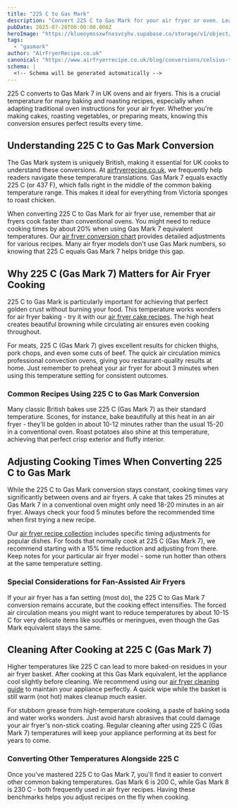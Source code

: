 ```yaml
---
title: "225 C to Gas Mark"
description: "Convert 225 C to Gas Mark for your air fryer or oven. Learn the exact Gas Mark equivalent and cooking tips for perfect results every time."
pubDate: 2025-07-20T00:00:00.000Z
heroImage: "https://klueoymssxwfnxsvcyhv.supabase.co/storage/v1/object/public/Shmucket/225-c-to-gas-mark.png"
tags:
  - "gasmark"
author: "AirFryerRecipe.co.uk"
canonical: "https://www.airfryerrecipe.co.uk/blog/conversions/celsius-to-gas-mark/225-c-to-gas-mark"
schema: |
  <!-- Schema will be generated automatically -->
---
```


<p>225 C converts to Gas Mark 7 in UK ovens and air fryers. This is a crucial temperature for many baking and roasting recipes, especially when adapting traditional oven instructions for your air fryer. Whether you're making cakes, roasting vegetables, or preparing meats, knowing this conversion ensures perfect results every time.</p>

<h2>Understanding 225 C to Gas Mark Conversion</h2>
<p>The Gas Mark system is uniquely British, making it essential for UK cooks to understand these conversions. At <a href=https://www.airfryerrecipe.co.uk>airfryerrecipe.co.uk</a>, we frequently help readers navigate these temperature translations. Gas Mark 7 equals exactly 225 C (or 437 F), which falls right in the middle of the common baking temperature range. This makes it ideal for everything from Victoria sponges to roast chicken.</p>
<p>When converting 225 C to Gas Mark for air fryer use, remember that air fryers cook faster than conventional ovens. You might need to reduce cooking times by about 20% when using Gas Mark 7 equivalent temperatures. Our <a href=https://www.airfryerrecipe.co.uk/air-fryer-conversion-chart>air fryer conversion chart</a> provides detailed adjustments for various recipes. Many air fryer models don't use Gas Mark numbers, so knowing that 225 C equals Gas Mark 7 helps bridge this gap.</p>

<h2>Why 225 C (Gas Mark 7) Matters for Air Fryer Cooking</h2>
<p>225 C to Gas Mark is particularly important for achieving that perfect golden crust without burning your food. This temperature works wonders for air fryer baking - try it with our <a href=https://www.airfryerrecipe.co.uk/recipe-category/cakes>air fryer cake recipes</a>. The high heat creates beautiful browning while circulating air ensures even cooking throughout.</p>
<p>For meats, 225 C (Gas Mark 7) gives excellent results for chicken thighs, pork chops, and even some cuts of beef. The quick air circulation mimics professional convection ovens, giving you restaurant-quality results at home. Just remember to preheat your air fryer for about 3 minutes when using this temperature setting for consistent outcomes.</p>

<h3>Common Recipes Using 225 C to Gas Mark Conversion</h3>
<p>Many classic British bakes use 225 C (Gas Mark 7) as their standard temperature. Scones, for instance, bake beautifully at this heat in an air fryer - they'll be golden in about 10-12 minutes rather than the usual 15-20 in a conventional oven. Roast potatoes also shine at this temperature, achieving that perfect crisp exterior and fluffy interior.</p>

<h2>Adjusting Cooking Times When Converting 225 C to Gas Mark</h2>
<p>While the 225 C to Gas Mark conversion stays constant, cooking times vary significantly between ovens and air fryers. A cake that takes 25 minutes at Gas Mark 7 in a conventional oven might only need 18-20 minutes in an air fryer. Always check your food 5 minutes before the recommended time when first trying a new recipe.</p>
<p>Our <a href=https://www.airfryerrecipe.co.uk/recipes>air fryer recipe collection</a> includes specific timing adjustments for popular dishes. For foods that normally cook at 225 C (Gas Mark 7), we recommend starting with a 15% time reduction and adjusting from there. Keep notes for your particular air fryer model - some run hotter than others at the same temperature setting.</p>

<h3>Special Considerations for Fan-Assisted Air Fryers</h3>
<p>If your air fryer has a fan setting (most do), the 225 C to Gas Mark 7 conversion remains accurate, but the cooking effect intensifies. The forced air circulation means you might want to reduce temperatures by about 10-15 C for very delicate items like soufflés or meringues, even though the Gas Mark equivalent stays the same.</p>

<h2>Cleaning After Cooking at 225 C (Gas Mark 7)</h2>
<p>Higher temperatures like 225 C can lead to more baked-on residues in your air fryer basket. After cooking at this Gas Mark equivalent, let the appliance cool slightly before cleaning. We recommend using our <a href=https://www.airfryerrecipe.co.uk/air-fryer-cleaner>air fryer cleaning guide</a> to maintain your appliance perfectly. A quick wipe while the basket is still warm (not hot) makes cleanup much easier.</p>
<p>For stubborn grease from high-temperature cooking, a paste of baking soda and water works wonders. Just avoid harsh abrasives that could damage your air fryer's non-stick coating. Regular cleaning after using 225 C (Gas Mark 7) temperatures will keep your appliance performing at its best for years to come.</p>

<h3>Converting Other Temperatures Alongside 225 C</h3>
<p>Once you've mastered 225 C to Gas Mark 7, you'll find it easier to convert other common baking temperatures. Gas Mark 6 is 200 C, while Gas Mark 8 is 230 C - both frequently used in air fryer recipes. Having these benchmarks helps you adjust recipes on the fly when cooking.</p>
